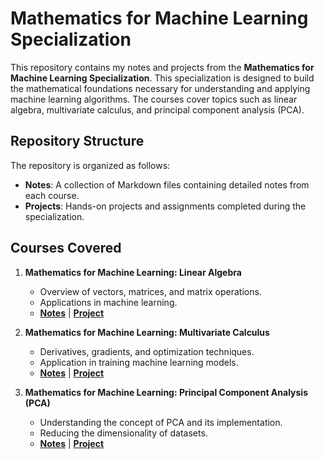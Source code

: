 # Mathematics for Machine Learning Specialization

This repository contains my notes and projects from the **Mathematics for Machine Learning Specialization**. This specialization is designed to build the mathematical foundations necessary for understanding and applying machine learning algorithms. The courses cover topics such as linear algebra, multivariate calculus, and principal component analysis (PCA).

## Repository Structure

The repository is organized as follows:

- **Notes**: A collection of Markdown files containing detailed notes from each course.
- **Projects**: Hands-on projects and assignments completed during the specialization.

## Courses Covered

1. **Mathematics for Machine Learning: Linear Algebra**
   - Overview of vectors, matrices, and matrix operations.
   - Applications in machine learning.
   - **[Notes](notes/linear_algebra.md)** | **[Project](projects/linear_algebra_project.ipynb)**

2. **Mathematics for Machine Learning: Multivariate Calculus**
   - Derivatives, gradients, and optimization techniques.
   - Application in training machine learning models.
   - **[Notes](notes/multivariate_calculus.md)** | **[Project](projects/multivariate_calculus_project.ipynb)**

3. **Mathematics for Machine Learning: Principal Component Analysis (PCA)**
   - Understanding the concept of PCA and its implementation.
   - Reducing the dimensionality of datasets.
   - **[Notes](notes/pca.md)** | **[Project](projects/pca_project.ipynb)**

   
